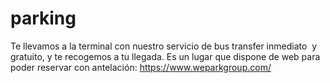 # parking
Te llevamos a la terminal con nuestro servicio de bus transfer inmediato  y gratuito, y te recogemos a tu llegada. Es un lugar que dispone de web para poder reservar con antelación: https://www.weparkgroup.com/
